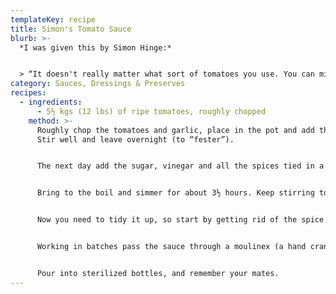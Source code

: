 ```yaml
---
templateKey: recipe
title: Simon's Tomato Sauce
blurb: >-
  *I was given this by Simon Hinge:*


  > “It doesn't really matter what sort of tomatoes you use. You can mix them up, but it is best if they are really ripe. You need to start the process the day before, and you will need a very large pot.”
category: Sauces, Dressings & Preserves
recipes:
  - ingredients:
      - 5½ kgs (12 lbs) of ripe tomatoes, roughly chopped
    method: >-
      Roughly chop the tomatoes and garlic, place in the pot and add the salt.
      Stir well and leave overnight (to “fester”).


      The next day add the sugar, vinegar and all the spices tied in a muslim bag.


      Bring to the boil and simmer for about 3½ hours. Keep stirring to stop it sticking to the bottom. Use common sense to assess the degree of thickening.


      Now you need to tidy it up, so start by getting rid of the spice bag.


      Working in batches pass the sauce through a moulinex (a hand cranked gadget for puréeing vegetables). This will get rid of the tomato skins and seeds. Alternatively you could try using a fine colander and then use a blender. The aim is a smooth sauce.


      Pour into sterilized bottles, and remember your mates.
---
```


